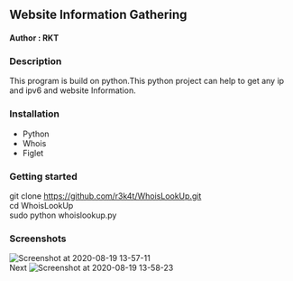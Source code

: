 <h2>Website Information Gathering</h2>


<h4>Author : RKT </h4>


### Description ###


This  program is build on python.This python project can help to get any  ip and ipv6 and website Information.


### Installation ###

<ul>
<li>Python</li>
<li>Whois</li>
<li>Figlet</li>
</ul>

### Getting started ###

git clone https://github.com/r3k4t/WhoisLookUp.git
<br>
cd WhoisLookUp
<br>
sudo python whoislookup.py
<br>

### Screenshots ###

![Screenshot at 2020-08-19 13-57-11](https://user-images.githubusercontent.com/69615463/90611666-a7cab080-e224-11ea-97d1-160f7b4f26d3.png)
<br>
Next
![Screenshot at 2020-08-19 13-58-23](https://user-images.githubusercontent.com/69615463/90611809-d6e12200-e224-11ea-845a-79ee5e345edb.png)


